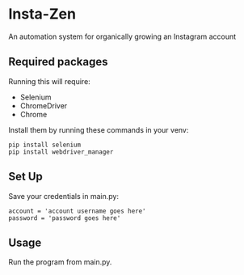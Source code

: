 # Insta-Zen
An automation system for organically growing an Instagram account

## Required packages
Running this will require:
- Selenium
- ChromeDriver
- Chrome

Install them by running these commands in your venv:
```
pip install selenium
pip install webdriver_manager
```

## Set Up
Save your credentials in main.py:
```
account = 'account username goes here'
password = 'password goes here'
```
## Usage
Run the program from main.py.
